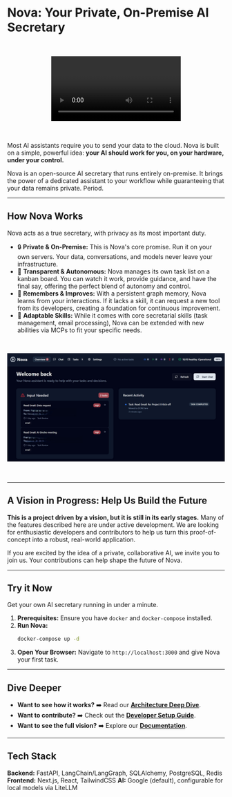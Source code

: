 # Nova: Your Private, On-Premise AI Secretary

<br/>
<p align="center">
  <video src="docs/media/nova_demo.mp4" controls title="Nova Workflow Demo">
    Your browser does not support the video tag.
  </video>
</p>
<br/>

Most AI assistants require you to send your data to the cloud. Nova is built on a simple, powerful idea: **your AI should work for you, on your hardware, under your control.**

Nova is an open-source AI secretary that runs entirely on-premise. It brings the power of a dedicated assistant to your workflow while guaranteeing that your data remains private. Period.

---

## How Nova Works

Nova acts as a true secretary, with privacy as its most important duty.

*   🔒 **Private & On-Premise:** This is Nova's core promise. Run it on your own servers. Your data, conversations, and models never leave your infrastructure.
*   👀 **Transparent & Autonomous:** Nova manages its own task list on a kanban board. You can watch it work, provide guidance, and have the final say, offering the perfect blend of autonomy and control.
*   🧠 **Remembers & Improves:** With a persistent graph memory, Nova learns from your interactions. If it lacks a skill, it can request a new tool from its developers, creating a foundation for continuous improvement.
*   🔌 **Adaptable Skills:** While it comes with core secretarial skills (task management, email processing), Nova can be extended with new abilities via MCPs to fit your specific needs.

<br/>
<p align="center">
  <img src="docs/media/nova_screenshot.jpg" alt="Nova UI Screenshot"/>
</p>
<br/>

---

## A Vision in Progress: Help Us Build the Future

**This is a project driven by a vision, but it is still in its early stages.** Many of the features described here are under active development. We are looking for enthusiastic developers and contributors to help us turn this proof-of-concept into a robust, real-world application.

If you are excited by the idea of a private, collaborative AI, we invite you to join us. Your contributions can help shape the future of Nova.

---

## Try it Now

Get your own AI secretary running in under a minute.

1.  **Prerequisites:** Ensure you have `docker` and `docker-compose` installed.
2.  **Run Nova:**
    ```bash
    docker-compose up -d
    ```
3.  **Open Your Browser:** Navigate to `http://localhost:3000` and give Nova your first task.

---

## Dive Deeper

*   **Want to see how it works?** ➡️ Read our **[Architecture Deep Dive](docs/3_Architecture_Deep_Dive/3.1_System_Overview.md)**.
*   **Want to contribute?** ➡️ Check out the **[Developer Setup Guide](docs/1_Setup_and_Installation.md)**.
*   **Want to see the full vision?** ➡️ Explore our **[Documentation](docs/README.md)**.

---

## Tech Stack

**Backend:** FastAPI, LangChain/LangGraph, SQLAlchemy, PostgreSQL, Redis
**Frontend:** Next.js, React, TailwindCSS
**AI:** Google (default), configurable for local models via LiteLLM
